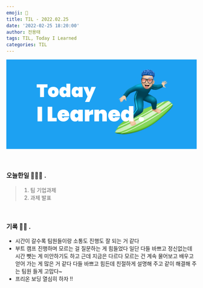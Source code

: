 ```yaml
---
emoji: 🌊
title: TIL - 2022.02.25
date: '2022-02-25 18:20:00'
author: 전용태
tags: TIL, Today I Learned
categories: TIL
---
```


![TIL.png](TIL.png)

<br />

### 오늘한일 👨🏻‍💻 .

> 1. 팀 기업과제
> 2. 과제 발표

<br />

### 기록 ✍🏻 .

- 시간이 갈수록 팀원들이랑 소통도 진행도 잘 되는 거 같다
- 부트 캠프 진행하며 모르는 걸 질문하는 게 힘들었다 일단 다들 바쁘고 정신없는데 시간 뺏는 게 미안하기도 하고 근데 지금은 다르다 모르는 건 계속 물어보고 배우고 얻어 가는 게 많은 거 같다
  다들 바쁘고 힘든데 친절하게 설명해 주고 같이 해결해 주는 팀원 들게 고맙다~
- 프리온 보딩 열심히 하자 !!

<br />
<br />
